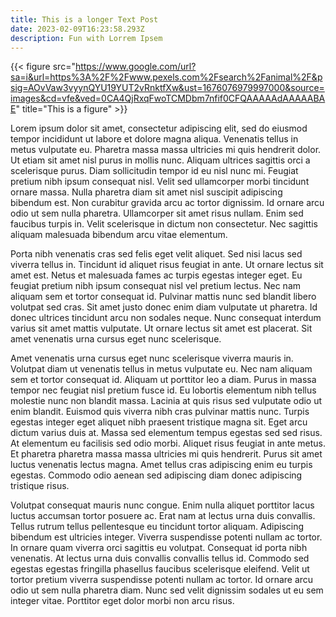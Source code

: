 ```yaml
---
title: This is a longer Text Post
date: 2023-02-09T16:23:58.293Z
description: Fun with Lorrem Ipsem
---
```

{{< figure src="https://www.google.com/url?sa=i&url=https%3A%2F%2Fwww.pexels.com%2Fsearch%2Fanimal%2F&psig=AOvVaw3vyynQYU19YUT2vRnktfXw&ust=1676076979997000&source=images&cd=vfe&ved=0CA4QjRxqFwoTCMDbm7nfif0CFQAAAAAdAAAAABAE" title="This is a figure" >}}

Lorem ipsum dolor sit amet, consectetur adipiscing elit, sed do eiusmod tempor incididunt ut labore et dolore magna aliqua. Venenatis tellus in metus vulputate eu. Pharetra massa massa ultricies mi quis hendrerit dolor. Ut etiam sit amet nisl purus in mollis nunc. Aliquam ultrices sagittis orci a scelerisque purus. Diam sollicitudin tempor id eu nisl nunc mi. Feugiat pretium nibh ipsum consequat nisl. Velit sed ullamcorper morbi tincidunt ornare massa. Nulla pharetra diam sit amet nisl suscipit adipiscing bibendum est. Non curabitur gravida arcu ac tortor dignissim. Id ornare arcu odio ut sem nulla pharetra. Ullamcorper sit amet risus nullam. Enim sed faucibus turpis in. Velit scelerisque in dictum non consectetur. Nec sagittis aliquam malesuada bibendum arcu vitae elementum.

Porta nibh venenatis cras sed felis eget velit aliquet. Sed nisi lacus sed viverra tellus in. Tincidunt id aliquet risus feugiat in ante. Ut ornare lectus sit amet est. Netus et malesuada fames ac turpis egestas integer eget. Eu feugiat pretium nibh ipsum consequat nisl vel pretium lectus. Nec nam aliquam sem et tortor consequat id. Pulvinar mattis nunc sed blandit libero volutpat sed cras. Sit amet justo donec enim diam vulputate ut pharetra. Id donec ultrices tincidunt arcu non sodales neque. Nunc consequat interdum varius sit amet mattis vulputate. Ut ornare lectus sit amet est placerat. Sit amet venenatis urna cursus eget nunc scelerisque.

Amet venenatis urna cursus eget nunc scelerisque viverra mauris in. Volutpat diam ut venenatis tellus in metus vulputate eu. Nec nam aliquam sem et tortor consequat id. Aliquam ut porttitor leo a diam. Purus in massa tempor nec feugiat nisl pretium fusce id. Eu lobortis elementum nibh tellus molestie nunc non blandit massa. Lacinia at quis risus sed vulputate odio ut enim blandit. Euismod quis viverra nibh cras pulvinar mattis nunc. Turpis egestas integer eget aliquet nibh praesent tristique magna sit. Eget arcu dictum varius duis at. Massa sed elementum tempus egestas sed sed risus. At elementum eu facilisis sed odio morbi. Aliquet risus feugiat in ante metus. Et pharetra pharetra massa massa ultricies mi quis hendrerit. Purus sit amet luctus venenatis lectus magna. Amet tellus cras adipiscing enim eu turpis egestas. Commodo odio aenean sed adipiscing diam donec adipiscing tristique risus.

Volutpat consequat mauris nunc congue. Enim nulla aliquet porttitor lacus luctus accumsan tortor posuere ac. Erat nam at lectus urna duis convallis. Tellus rutrum tellus pellentesque eu tincidunt tortor aliquam. Adipiscing bibendum est ultricies integer. Viverra suspendisse potenti nullam ac tortor. In ornare quam viverra orci sagittis eu volutpat. Consequat id porta nibh venenatis. At lectus urna duis convallis convallis tellus id. Commodo sed egestas egestas fringilla phasellus faucibus scelerisque eleifend. Velit ut tortor pretium viverra suspendisse potenti nullam ac tortor. Id ornare arcu odio ut sem nulla pharetra diam. Nunc sed velit dignissim sodales ut eu sem integer vitae. Porttitor eget dolor morbi non arcu risus.